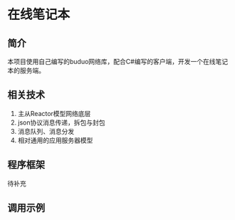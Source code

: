 # 在线笔记本
## 简介
本项目使用自己编写的buduo网络库，配合C#编写的客户端，开发一个在线笔记本的服务端。

## 相关技术
1. 主从Reactor模型网络底层
2. json协议消息传递，拆包与封包
3. 消息队列、消息分发
4. 相对通用的应用服务器模型


## 程序框架
待补充

## 调用示例

